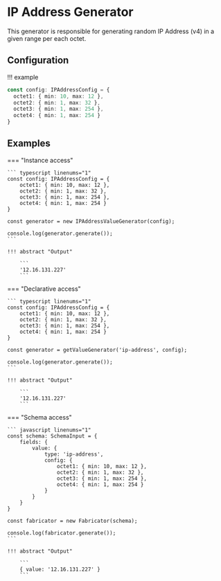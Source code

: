 # IP Address Generator

This generator is responsible for generating random IP Address (v4) in a given range per each octet.


## Configuration


!!! example

```typescript linenums="1"
const config: IPAddressConfig = {
  octet1: { min: 10, max: 12 },
  octet2: { min: 1, max: 32 },
  octet3: { min: 1, max: 254 },
  octet4: { min: 1, max: 254 }
}
```


## Examples

=== "Instance access"

    ``` typescript linenums="1"
    const config: IPAddressConfig = {
        octet1: { min: 10, max: 12 },
        octet2: { min: 1, max: 32 },
        octet3: { min: 1, max: 254 },
        octet4: { min: 1, max: 254 }
    }

    const generator = new IPAddressValueGenerator(config);

    console.log(generator.generate());
    ```

    !!! abstract "Output"

        ```
        '12.16.131.227'
        ```

=== "Declarative access"

    ``` typescript linenums="1"
    const config: IPAddressConfig = {
        octet1: { min: 10, max: 12 },
        octet2: { min: 1, max: 32 },
        octet3: { min: 1, max: 254 },
        octet4: { min: 1, max: 254 }
    }

    const generator = getValueGenerator('ip-address', config);

    console.log(generator.generate());
    ```

    !!! abstract "Output"

        ```
        '12.16.131.227'
        ```

=== "Schema access"

    ``` javascript linenums="1"
    const schema: SchemaInput = {
        fields: {
            value: {
                type: 'ip-address',
                config: {
                    octet1: { min: 10, max: 12 },
                    octet2: { min: 1, max: 32 },
                    octet3: { min: 1, max: 254 },
                    octet4: { min: 1, max: 254 }
                }
            }
        }
    }

    const fabricator = new Fabricator(schema);

    console.log(fabricator.generate());
    ```

    !!! abstract "Output"

        ```
        { value: '12.16.131.227' }
        ```


